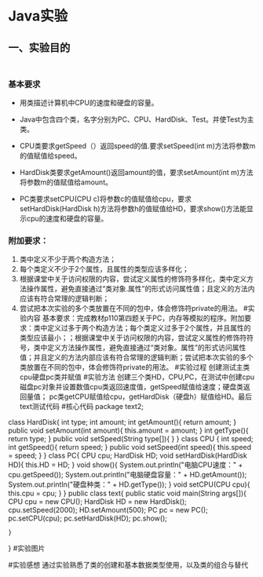 # Java实验
## 一、实验目的<br></br>
### 基本要求
  - 用类描述计算机中CPU的速度和硬盘的容量。
  + Java中包含四个类，名字分别为PC、CPU、HardDisk、Test。并使Test为主类。
  * CPU类要求getSpeed（）返回speed的值.要求setSpeed(int m)方法将参数m的值赋值给speed。
  + HardDisk类要求getAmount()返回amount的值，要求setAmount(int m)方法将参数m的值赋值给amount。
  - PC类要求setCPU(CPU c)将参数c的值赋值给cpu，要求setHardDisk(HardDisk h)方法将参数h的值赋值给HD，要求show()方法能显示cpu的速度和硬盘的容量。
### 附加要求：
1. 类中定义不少于两个构造方法；
2. 每个类定义不少于2个属性，且属性的类型应该多样化；
3. 根据课堂中关于访问权限的内容，尝试定义属性的修饰符多样化，类中定义方法操作属性，避免直接通过“类对象.属性”的形式访问属性值；且定义的方法内应该有符合常理的逻辑判断；
4. 尝试把本次实验的多个类放置在不同的包中，体会修饰符private的用法。
#实验内容
基本要求：完成教材p110第四题关于PC，内存等模拟的程序。附加要求：类中定义过多于两个构造方法；每个类定义过多于2个属性，并且属性的类型应该最小；；根据课堂中关于访问权限的内容，尝试定义属性的修饰符符号，类中定义方法操作属性，避免直接通过“类对象。属性”的形式访问属性值；并且定义的方法内部应该有符合常理的逻辑判断；尝试把本次实验的多个类放置在不同的包中，体会修饰符private的用法。
#实验过程
创建测试主类cpu硬盘pc类并赋值
#实验方法
创建三个类HD，CPU,PC，在测试中创建cpu磁盘pc对象并设置数值cpu类返回速度值，getSpeed赋值给速度；硬盘类返回量值； pc类getCPU赋值给cpu，getHardDisk（硬盘h）赋值给HD。最后text测试代码
#核心代码
package text2;

class HardDisk{
	int type;
	int amount;
	int getAmount(){
		return amount;
	}
	public void setAmount(int amount){
		this.amount = amount;
	}
	int getType(){
		return type;
	}
	public void setSpeed(String type[]){
        }
}
class CPU {
	int speed;
	int getSpeed(){
		return speed;
	}
	public void setSpeed(int speed){
		this.speed = speed;
	}
}
class PC{
	CPU cpu;
	HardDisk HD;
	void setHardDisk(HardDisk HD){
		this.HD = HD;
	}
	void show(){
		System.out.println("电脑CPU速度：" + cpu.getSpeed());
		System.out.println("电脑硬盘容量：" + HD.getAmount());
		System.out.println("硬盘种类：" + HD.getType());
	}
	void setCPU(CPU cpu){
		this.cpu = cpu;
	}
}
public class text{
	public static void main(String args[]){
		CPU cpu = new CPU();
		HardDisk HD = new HardDisk();
		cpu.setSpeed(2000);
		HD.setAmount(500);
		PC pc = new PC();
		pc.setCPU(cpu);
		pc.setHardDisk(HD);
		pc.show();
		
	}
}
#实验图片

#实验感想
通过实验熟悉了类的创建和基本数据类型使用，以及类的组合与替代


